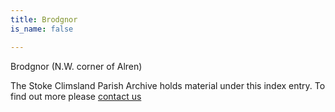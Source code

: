 ```yaml
---
title: Brodgnor
is_name: false

---
```


Brodgnor (N.W. corner of Alren)


The Stoke Climsland Parish Archive holds material under this index entry. To find out more please [contact us](/contact/)
